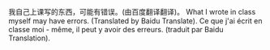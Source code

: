 我自己上课写的东西，可能有错误。(由百度翻译翻译)。
What I wrote in class myself may have errors. (Translated by Baidu Translate).
Ce que j'ai écrit en classe moi - même, il peut y avoir des erreurs. (traduit par Baidu Translation).
